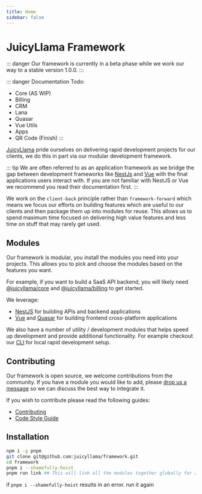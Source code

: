 ```yaml
---
title: Home
sidebar: false
---
```


# JuicyLlama Framework

::: danger
Our framework is currently in a beta phase while we work our way to a stable version 1.0.0.
:::

::: danger
Documentation Todo:
- Core (AS WIP)
- Billing
- CRM
- Lana
- Quasar
- Vue Utils
- Apps
- QR Code (Finish)
:::

[JuicyLlama](https://juicyllama.com) pride ourselves on delivering rapid development projects for our clients, we do this in part via our modular development framework.

::: tip
We are often referred to as an application framework as we bridge the gap between development frameworks like [NestJs](https://nestjs.com/) and [Vue](https://vuejs.org) with the final applications users interact with. If you are not familiar with NestJS or Vue we recommend you read their documentation first.
:::

We work on the `client-back` principle rather than `framework-forward` which means we focus our efforts on building features which are useful to our clients and then package them up into modules for reuse. This allows us to spend maximum time focused on delivering high value features and less time on stuff that may rarely get used.

## Modules

Our framework is modular, you install the modules you need into your projects. This allows you to pick and choose the modules based on the features you want.

For example, if you want to build a SaaS API backend, you will likely need [@juicyllama/core](/backend/core) and [@juicyllama/billing](/backend/billing) to get started.

We leverage:

* [NestJS](https://nestjs.com/) for building APIs and backend applications
* [Vue](https://vuejs.org) and [Quasar](https://quasar.dev/) for building frontend cross-platform applications

We also have a number of utility / development modules that helps speed up development and provide additional functionality. For example checkout our [CLI](/cli) for local rapid development setup.

## Contributing

Our framework is open source, we welcome contributions from the community. If you have a module you would like to add, please [drop us a message](/support) so we can discuss the best way to integrate it.

If you wish to contribute please read the following guides:

* [Contributing](/developers/contributing)
* [Code Style Guide](/developers/code-style-guide)


## Installation

```bash
npm i -g pnpm
git clone git@github.com:juicyllama/framework.git
cd framework
pnpm i --shamefully-hoist
pnpm run link ## This will link all the modules together globally for a better development experience
```

if `pnpm i --shamefully-hoist` results in an error. run it again
